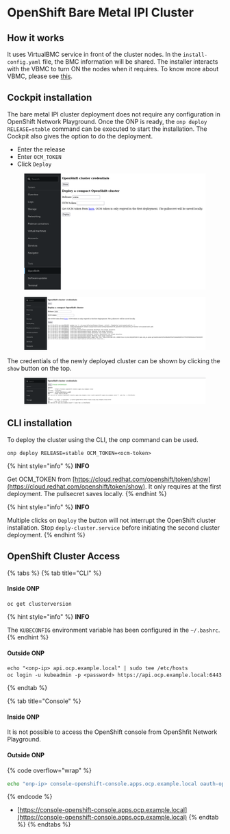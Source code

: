 # OpenShift Bare Metal IPI Cluster

## How it works

It uses VirtualBMC service in front of the cluster nodes. In the `install-config.yaml` file, the BMC information will be shared. The installer interacts with the VBMC to turn ON the nodes when it requires. To know more about VBMC, please see [this](https://github.com/openstack/virtualbmc).

## Cockpit installation

The bare metal IPI cluster deployment does not require any configuration in OpenShift Network Playground. Once the ONP is ready, the `onp deploy RELEASE=stable` command can be executed to start the installation. The Cockpit also gives the option to do the deployment.

* Enter the release
* Enter `OCM_TOKEN`
* Click `Deploy`

<figure><img src="../.gitbook/assets/image (3).png" alt=""><figcaption></figcaption></figure>

<figure><img src="../.gitbook/assets/deploy-cluster (1).png" alt=""><figcaption></figcaption></figure>

The credentials of the newly deployed cluster can be shown by clicking the `show` button on the top.

<figure><img src="../.gitbook/assets/cluster-cred-show.png" alt=""><figcaption></figcaption></figure>

## CLI installation

To deploy the cluster using the CLI, the onp command can be used.

```
onp deploy RELEASE=stable OCM_TOKEN=<ocm-token>
```

{% hint style="info" %}
**INFO**

Get OCM\_TOKEN from [https://cloud.redhat.com/openshift/token/show](https://cloud.redhat.com/openshift/token/show). It only requires at the first deployment. The pullsecret saves locally.
{% endhint %}

{% hint style="info" %}
**INFO**

Multiple clicks on `Deploy` the button will not interrupt the OpenShift cluster installation. Stop `deply-cluster.service` before initiating the second cluster deployment.
{% endhint %}

## OpenShift Cluster Access

{% tabs %}
{% tab title="CLI" %}
#### Inside ONP

```
oc get clusterversion
```

{% hint style="info" %}
**INFO**

The `KUBECONFIG` environment variable has been configured in the `~/.bashrc`.
{% endhint %}

#### Outside ONP

```
echo "<onp-ip> api.ocp.example.local" | sudo tee /etc/hosts
oc login -u kubeadmin -p <password> https://api.ocp.example.local:6443
```
{% endtab %}

{% tab title="Console" %}
#### Inside ONP

It is not possible to access the OpenShift console from OpenShfit Network Playground.

#### Outside ONP

{% code overflow="wrap" %}
```bash
echo "onp-ip> console-openshift-console.apps.ocp.example.local oauth-openshift.apps.ocp.example.local" | sudo tee /etc/hosts
```
{% endcode %}

* [https://console-openshift-console.apps.ocp.example.local](https://console-openshift-console.apps.ocp.example.local)
{% endtab %}
{% endtabs %}

